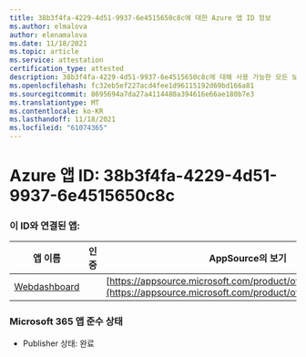 ```yaml
---
title: 38b3f4fa-4229-4d51-9937-6e4515650c8c에 대한 Azure 앱 ID 정보
ms.author: elmalova
author: elenamalova
ms.date: 11/18/2021
ms.topic: article
ms.service: attestation
certification_type: attested
description: 38b3f4fa-4229-4d51-9937-6e4515650c8c에 대해 사용 가능한 모든 보안 및 규정 준수 정보입니다.
ms.openlocfilehash: fc32eb5ef227acd4fee1d96115192d69bd166a81
ms.sourcegitcommit: 8695694a7da27a4114480a394616e66ae180b7e3
ms.translationtype: MT
ms.contentlocale: ko-KR
ms.lasthandoff: 11/18/2021
ms.locfileid: "61074365"
---
```

# <a name="azure-app-id-38b3f4fa-4229-4d51-9937-6e4515650c8c"></a>Azure 앱 ID: 38b3f4fa-4229-4d51-9937-6e4515650c8c


### <a name="apps-associated-with-this-id"></a>이 ID와 연결된 앱:
| **앱 이름** | **인증** | **AppSource의 보기** |
|--------------|---------------|-----------------------|
| [Webdashboard](https://docs.microsoft.com/microsoft-365-app-certification/forward/WA200002970) |  | [https://appsource.microsoft.com/product/office/WA200002970](https://appsource.microsoft.com/product/office/WA200002970) |

### <a name="microsoft-365-app-compliance-status"></a>Microsoft 365 앱 준수 상태
- Publisher 상태: 완료

